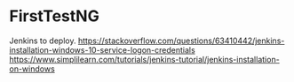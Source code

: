 # FirstTestNG

Jenkins to deploy.
https://stackoverflow.com/questions/63410442/jenkins-installation-windows-10-service-logon-credentials
https://www.simplilearn.com/tutorials/jenkins-tutorial/jenkins-installation-on-windows
